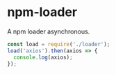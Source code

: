 # npm-loader
A npm loader asynchronous.
```javascript
const load = require('./loader');
load('axios').then(axios => {
  console.log(axios);
});
```
